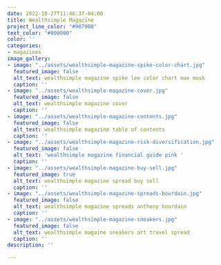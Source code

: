 ```yaml
---
date: 2022-10-27T11:46:37-04:00
title: Wealthsimple Magazine
project_line_color: "#9879B0"
text_color: "#000000"
color: ''
categories:
- magazines
image_gallery:
- image: "../assets/wealthsimple-magazine-spike-color-chart.jpg"
  featured_image: false
  alt_text: wealthsimple magazine spike lee color chart mae musk
  caption: ''
- image: "../assets/wealthsimple-magazine-cover.jpg"
  featured_image: false
  alt_text: wealthsimple magazine cover
  caption: ''
- image: "../assets/wealthsimple-magazine-contents.jpg"
  featured_image: false
  alt_text: wealthsimple magazine table of contents
  caption: ''
- image: "../assets/wealthsimple-magazine-risk-diversification.jpg"
  featured_image: false
  alt_text: 'wealthsimple magazine financial guide pink '
  caption: ''
- image: "../assets/wealthsimple-magazine-buy-sell.jpg"
  featured_image: true
  alt_text: wealthsimple magazine spread buy sell
  caption: ''
- image: "../assets/wealthsimple-magazine-spreads-bourdain.jpg"
  featured_image: false
  alt_text: wealthsimple magazine spreads anthony bourdain
  caption: ''
- image: "../assets/wealthsimple-magazine-sneakers.jpg"
  featured_image: false
  alt_text: wealthsimple magaine sneakers art travel spread
  caption: ''
description: ''

---
```

